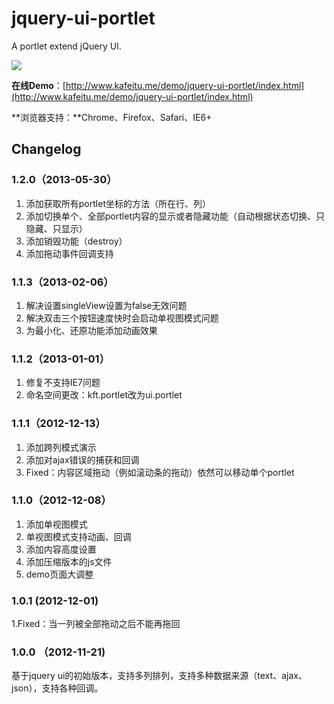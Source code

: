jquery-ui-portlet
=================

A portlet extend jQuery UI.

![](http://www.kafeitu.me/files/2012/12/jquery-ui-portlet-v1.1.0.png)

**在线Demo**：[http://www.kafeitu.me/demo/jquery-ui-portlet/index.html](http://www.kafeitu.me/demo/jquery-ui-portlet/index.html)

**浏览器支持：**Chrome、Firefox、Safari、IE6+

## Changelog

### 1.2.0（2013-05-30）

1. 添加获取所有portlet坐标的方法（所在行、列）
2. 添加切换单个、全部portlet内容的显示或者隐藏功能（自动根据状态切换、只隐藏、只显示）
3. 添加销毁功能（destroy）
4. 添加拖动事件回调支持

### 1.1.3（2013-02-06）

1. 解决设置singleView设置为false无效问题
2. 解决双击三个按钮速度快时会启动单视图模式问题
3. 为最小化、还原功能添加动画效果

### 1.1.2（2013-01-01）

1. 修复不支持IE7问题
2. 命名空间更改：kft.portlet改为ui.portlet

### 1.1.1（2012-12-13）

1. 添加跨列模式演示
2. 添加对ajax错误的捕获和回调
3. Fixed：内容区域拖动（例如滚动条的拖动）依然可以移动单个portlet

### 1.1.0（2012-12-08）

1. 添加单视图模式
2. 单视图模式支持动画、回调
3. 添加内容高度设置
3. 添加压缩版本的js文件
5. demo页面大调整

### 1.0.1 (2012-12-01)

1.Fixed：当一列被全部拖动之后不能再拖回

### 1.0.0 （2012-11-21)

基于jquery ui的初始版本，支持多列排列，支持多种数据来源（text、ajax、json），支持各种回调。
